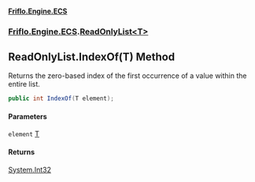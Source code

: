 #### [Friflo.Engine.ECS](index.md 'index')
### [Friflo.Engine.ECS](Friflo.Engine.ECS.md 'Friflo.Engine.ECS').[ReadOnlyList&lt;T&gt;](ReadOnlyList_T_.md 'Friflo.Engine.ECS.ReadOnlyList<T>')

## ReadOnlyList<T>.IndexOf(T) Method

Returns the zero-based index of the first occurrence of a value within the entire list.

```csharp
public int IndexOf(T element);
```
#### Parameters

<a name='Friflo.Engine.ECS.ReadOnlyList_T_.IndexOf(T).element'></a>

`element` [T](ReadOnlyList_T_.md#Friflo.Engine.ECS.ReadOnlyList_T_.T 'Friflo.Engine.ECS.ReadOnlyList<T>.T')

#### Returns
[System.Int32](https://docs.microsoft.com/en-us/dotnet/api/System.Int32 'System.Int32')